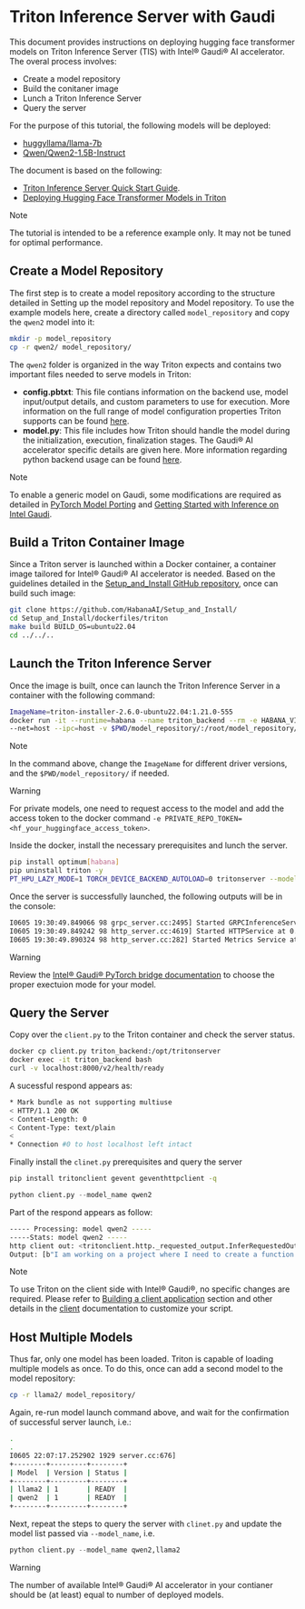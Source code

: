 # Triton Inference Server with Gaudi

This document provides instructions on deploying hugging face transformer models on Triton Inference Server (TIS) with Intel® Gaudi® AI accelerator. The overal process involves:

- Create a model repository
- Build the conitaner image
- Lunch a Triton Inference Server
- Query the server

For the purpose of this tutorial, the following models will be deployed:

- [huggyllama/llama-7b](https://huggingface.co/huggyllama/llama-7b)
- [Qwen/Qwen2-1.5B-Instruct](https://huggingface.co/Qwen/Qwen2-1.5B-Instruct)

The document is based on the following:

- [Triton Inference Server Quick Start Guide](https://github.com/triton-inference-server/server/blob/main/docs/getting_started/quickstart.md).
- [Deploying Hugging Face Transformer Models in Triton](https://github.com/triton-inference-server/tutorials/blob/17331012af74eab68ad7c86d8a4ae494272ca4f7/Quick_Deploy/HuggingFaceTransformers/README.md)

> [!NOTE]
> The tutorial is intended to be a reference example only. It may not be tuned for optimal performance.

## Create a Model Repository

The first step is to create a model repository according to the structure detailed in Setting up the model repository and Model repository.
To use the example models here, create a directory called `model_repository` and copy the `qwen2` model  into it:

```bash
mkdir -p model_repository
cp -r qwen2/ model_repository/
```

The `qwen2` folder is organized in the way Triton expects and contains two important files needed to serve models in Triton:

- **config.pbtxt**: This file contians information on the backend use, model input/output details, and custom  parameters to use for execution. More information on the full range of model configuration
properties Triton supports can be found [here](https://docs.nvidia.com/deeplearning/triton-inference-server/user-guide/docs/user_guide/model_configuration.html).
- **model.py**: This file includes how Triton should handle the model during the initialization, execution, finalization stages. The Gaudi® AI accelerator specific details are given here. More information regarding python backend usage
can be found [here](https://github.com/triton-inference-server/python_backend#usage).

> [!NOTE]
> To enable a generic model on Gaudi, some modifications are required as detailed in [PyTorch Model Porting](https://docs.habana.ai/en/latest/PyTorch/PyTorch_Model_Porting/index.html#pytorch-user-guide) and [Getting Started with Inference on Intel Gaudi](https://docs.habana.ai/en/latest/PyTorch/Inference_on_PyTorch/Getting_Started_with_Inference.html#inference-using-native-fw).

## Build a Triton Container Image

Since a Triton server is launched within a Docker container, a container image tailored for Intel® Gaudi® AI accelerator is needed. Based on the guidelines detailed in the [Setup_and_Install GitHub repository](https://github.com/HabanaAI/Setup_and_Install/tree/main/dockerfiles), once can build such image:

```bash
git clone https://github.com/HabanaAI/Setup_and_Install/
cd Setup_and_Install/dockerfiles/triton
make build BUILD_OS=ubuntu22.04
cd ../../..
```

## Launch the Triton Inference Server

Once the image is built, once can launch the Triton Inference Server in a container with the following command:

```bash
ImageName=triton-installer-2.6.0-ubuntu22.04:1.21.0-555
docker run -it --runtime=habana --name triton_backend --rm -e HABANA_VISIBLE_DEVICES=all -e OMPI_MCA_btl_vader_single_copy_mechanism=none --cap-add=sys_nice \
--net=host --ipc=host -v $PWD/model_repository/:/root/model_repository/ ${ImageName}
```

> [!NOTE]
> In the command above, change the `ImageName` for different driver versions, and the `$PWD/model_repository/` if needed.

> [!WARNING]
> For private models, one need to request access to the model and add the access token to the docker command `-e PRIVATE_REPO_TOKEN=<hf_your_huggingface_access_token>`.

Inside the docker, install the necessary prerequisites and lunch the server.

```bash
pip install optimum[habana]
pip uninstall triton -y
PT_HPU_LAZY_MODE=1 TORCH_DEVICE_BACKEND_AUTOLOAD=0 tritonserver --model-repository /root/model_repository/
```

Once the server is successfully  launched, the following outputs will be in the console:

```bash
I0605 19:30:49.849066 98 grpc_server.cc:2495] Started GRPCInferenceService at 0.0.0.0:8001
I0605 19:30:49.849242 98 http_server.cc:4619] Started HTTPService at 0.0.0.0:8000
I0605 19:30:49.890324 98 http_server.cc:282] Started Metrics Service at 0.0.0.0:8002
```

> [!WARNING]
> Review the [Intel® Gaudi® PyTorch bridge documentation](https://docs.habana.ai/en/latest/PyTorch/Reference/PyTorch_Gaudi_Theory_of_Operations.html#execution-modes) to choose the proper exectuion mode for your model.

## Query the Server

Copy over the `client.py` to the Triton container and check the server status.

```bash
docker cp client.py triton_backend:/opt/tritonserver
docker exec -it triton_backend bash
curl -v localhost:8000/v2/health/ready 
```

A sucessful respond appears as:

```bash
* Mark bundle as not supporting multiuse
< HTTP/1.1 200 OK
< Content-Length: 0
< Content-Type: text/plain
< 
* Connection #0 to host localhost left intact
```

Finally install the `clinet.py` prerequisites and query the server

```bash
pip install tritonclient gevent geventhttpclient -q 
```

```py
python client.py --model_name qwen2
```

Part of the respond appears as follow:

```bash
----- Processing: model qwen2 ----- 
-----Stats: model qwen2 ----- 
http client out: <tritonclient.http._requested_output.InferRequestedOutput object at 0x7feb2422b730>
Output: [b"I am working on a project where I need to create a function that takes a list of integers as input and returns a new list containing only the even numbers from the original list. How can I achieve this using Python? You can solve this problem by defining a function that iterates through the given list of integers, checks if each number is even, and if so, adds it to a new list. Here's how you can do it:\n\n```python\ndef get_even_numbers(numbers):\n    even_numbers ="
```

> [!NOTE]
> To use Triton on the client side with Intel® Gaudi®, no specific changes are required. Please refer to [Building a client application](https://github.com/triton-inference-server/tutorials/tree/main/Conceptual_Guide/Part_1-model_deployment#building-a-client-application) section and other details in the [client](https://github.com/triton-inference-server/client) documentation to customize your script.

## Host Multiple Models

Thus far, only one model has been loaded. Triton is capable of loading multiple models as once. To do this, once can add a second model to the model repository:

```bash
cp -r llama2/ model_repository/
```

Again, re-run model launch command above, and wait for the confirmation of successful server launch, i.e.:

```bash
.
.
I0605 22:07:17.252902 1929 server.cc:676]
+--------+---------+--------+
| Model  | Version | Status |
+--------+---------+--------+
| llama2 | 1       | READY  |
| qwen2  | 1       | READY  |
+--------+---------+--------+
```

Next, repeat the steps to query the server with `clinet.py` and update the model list passed via `--model_name`, i.e.

```py
python client.py --model_name qwen2,llama2
```

> [!WARNING]
> The number of available Intel® Gaudi® AI accelerator in your contianer should be (at least) equal to number of deployed models.
